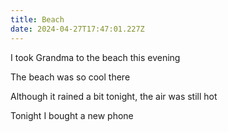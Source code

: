 ```yaml
---
title: Beach
date: 2024-04-27T17:47:01.227Z
---
```

I took Grandma to the beach this evening

The beach was so cool there

Although it rained a bit tonight, the air was still hot

Tonight I bought a new phone
